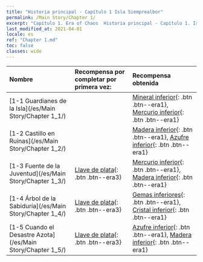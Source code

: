 ```yaml
---
title: "Historia principal - Capítulo 1 Isla Siemprealbor"
permalink: /Main Story/Chapter 1/
excerpt: "Capítulo 1. Era of Chaos  Historia principal - Capítulo 1. Isla Siemprealbor"
last_modified_at: 2021-04-01
locale: es
ref: "Chapter 1.md"
toc: false
classes: wide
---
```


  | Nombre |  Recompensa por completar por primera vez: | Recompensa obtenida |
  |:------------|:------------|:------------| 
  | [1-1 Guardianes de la Isla](/es/Main Story/Chapter 1_1/) |  | [Mineral inferior](/es/Items/mat_1/){: .btn .btn--era1}, [Mercurio inferior](/es/Items/mat_2/){: .btn .btn--era1} |
  | [1-2 Castillo en Ruinas](/es/Main Story/Chapter 1_2/) |  | [Madera inferior](/es/Items/mat_1/){: .btn .btn--era1}, [Azufre inferior](/es/Items/mat_3/){: .btn .btn--era1} |
  | [1-3 Fuente de la Juventud](/es/Main Story/Chapter 1_3/) | [Llave de plata](/es/Items/con_693/){: .btn .btn--era3} | [Mercurio inferior](/es/Items/mat_2/){: .btn .btn--era1}, [Madera inferior](/es/Items/mat_1/){: .btn .btn--era1} |
  | [1-4 Árbol de la Sabiduría](/es/Main Story/Chapter 1_4/) | [Llave de plata](/es/Items/con_693/){: .btn .btn--era3} | [Gemas inferiores](/es/Items/mat_4/){: .btn .btn--era1}, [Cristal inferior](/es/Items/mat_5/){: .btn .btn--era1} |
  | [1-5 Cuando el Desastre Azota](/es/Main Story/Chapter 1_5/) | [Llave de plata](/es/Items/con_693/){: .btn .btn--era3} | [Azufre inferior](/es/Items/mat_3/){: .btn .btn--era1}, [Madera inferior](/es/Items/mat_1/){: .btn .btn--era1} |
